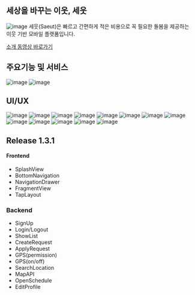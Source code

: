 ## 세상을 바꾸는 이웃, 세웃

![image](https://user-images.githubusercontent.com/59859965/161734225-091e7528-ce7c-4a78-a2ad-5a0bd72eca2c.png)
세웃(Saeut)은 빠르고 간편하게 적은 비용으로 꼭 필요한 돌봄을 제공하는 이웃 기반 모바일 플랫폼입니다.

[소개 동영상 바로가기](https://ictchallenge.meet.or.kr/video/AD0814184.mp4)

## 주요기능 및 서비스
![image](https://user-images.githubusercontent.com/59859965/161934838-556b3dcc-05be-42b8-9ab3-1930cf17d0be.png)
![image](https://user-images.githubusercontent.com/59859965/161932720-d0ec1f01-029c-4c3c-9708-407eda71c417.png)


## UI/UX

![image](https://user-images.githubusercontent.com/59859965/161932573-c9901e63-ff2b-4a7b-986d-3e3632ee047e.png)
![image](https://user-images.githubusercontent.com/59859965/161932810-30902d7b-5a3e-40f9-8510-634857331fe0.png)
![image](https://user-images.githubusercontent.com/59859965/161932845-716b34cf-18c9-49de-a487-874dca1c2dca.png)
![image](https://user-images.githubusercontent.com/59859965/161932874-db711590-491f-4a91-9a8a-4359332f6e4b.png)
![image](https://user-images.githubusercontent.com/59859965/161932897-2d3cd0e6-d40d-4366-89dd-97b4049fed8f.png)
![image](https://user-images.githubusercontent.com/59859965/161932931-9ad3ac40-ea31-4237-b5eb-c208c02a46a8.png)
![image](https://user-images.githubusercontent.com/59859965/161932952-1c886c24-6f72-43bc-938a-f5ea7c57c3ff.png)
![image](https://user-images.githubusercontent.com/59859965/161932984-e77d97f8-9c85-4a14-a1ae-2eefaf901a24.png)
![image](https://user-images.githubusercontent.com/59859965/161933022-38e94d1f-bbc2-43ef-86a2-55bb81ee9820.png)
![image](https://user-images.githubusercontent.com/59859965/161933045-b5f866dd-d31a-4f1f-bf04-1e602b9b0d87.png)
![image](https://user-images.githubusercontent.com/59859965/161933069-79ab7733-b775-4171-991e-c4f21544f236.png)
![image](https://user-images.githubusercontent.com/59859965/161933084-a2ff40f9-e09c-4fcc-ae9a-c885244661ca.png)
![image](https://user-images.githubusercontent.com/59859965/161933116-efd08f97-7d46-41c4-9000-b704483c1a6c.png)


## Release 1.3.1

#### Frontend
- SplashView
- BottomNavigation
- NavigationDrawer
- FragmentView
- TapLayout

### Backend
- SignUp
- Login/Logout
- ShowList
- CreateRequest
- ApplyRequest
- GPS(permission)
- GPS(on/off)
- SearchLocation
- MapAPI
- OpenSchedule
- EditProfile

